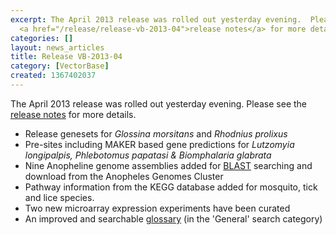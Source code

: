 ```yaml
---
excerpt: The April 2013 release was rolled out yesterday evening.  Please see the
  <a href="/release/release-vb-2013-04">release notes</a> for more details.
categories: []
layout: news_articles
title: Release VB-2013-04
category: [VectorBase]
created: 1367402037
---
```

The April 2013 release was rolled out yesterday evening.  Please see the <a href="/release/release-vb-2013-04">release notes</a> for more details.
<ul><li>Release genesets for <em>Glossina morsitans</em> and <em>Rhodnius prolixus</em></li>
<li>Pre-sites including MAKER based gene predictions for <em>Lutzomyia longipalpis, Phlebotomus papatasi &amp; Biomphalaria glabrata</em></li>
<li>Nine Anopheline genome assemblies added for <a href="https://www.vectorbase.org/glossary#BLAST" title="BLAST (Basic Local Alignment Search Tool) is a sequence comparison algorithm optimised for speed which is used to search sequence databases for optimal local alignments to a query. (Altschul et al., J Mol Biol 215:403-410; 1990)" class="lexicon-term">BLAST</a> searching and download from the Anopheles Genomes Cluster</li>
<li>Pathway information from the KEGG database added for mosquito, tick and lice species.</li>
<li>Two new microarray expression experiments have been curated</li>
<li>An improved and searchable <a href="/search/site/*?&amp;site=%22General%22&amp;bundle_name=%22Glossary%22">glossary</a> (in the 'General' search category)</li>
</ul>
